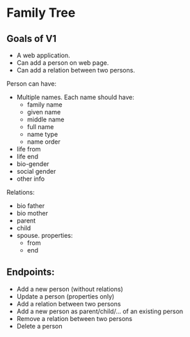 # Family Tree

## Goals of V1
  - A web application.
  - Can add a person on web page.
  - Can add a relation between two persons.
  
Person can have:
  - Multiple names. Each name should have:
    - family name
    - given name
    - middle name
    - full name
    - name type
    - name order
  - life from
  - life end
  - bio-gender
  - social gender
  - other info

Relations:
  - bio father
  - bio mother
  - parent
  - child
  - spouse. properties:
    - from
    - end

## Endpoints:
  - Add a new person (without relations)
  - Update a person (properties only)
  - Add a relation between two persons
  - Add a new person as parent/child/... of an existing person
  - Remove a relation between two persons
  - Delete a person
